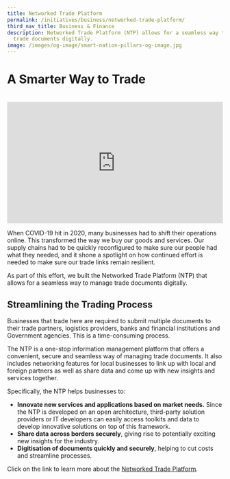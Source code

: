 ```yaml
---
title: Networked Trade Platform
permalink: /initiatives/business/networked-trade-platform/
third_nav_title: Business & Finance
description: Networked Trade Platform (NTP) allows for a seamless way to manage
  trade documents digitally.
image: /images/og-image/smart-nation-pillars-og-image.jpg
---
```



#  A Smarter Way to Trade
<br>

<div style="max-width: 1280px">
    <div
        style="
            height: 0;
            overflow: hidden;
            position: relative;
            padding-bottom: 56.25%;
        "
    >
        <iframe
            src="https://www.youtube.com/embed/IqsHu3rK7p8" 
            height="720"
            width="1280"
            frameborder="0"
            title="YouTube video player"
            allow="accelerometer; autoplay; clipboard-write; encrypted-media; gyroscope; picture-in-picture"
            style="
                top: 0;
                left: 0;
                right: 0;
                bottom: 0;
                height: 100%;
                border: none;
                max-width: 100%;
                position: absolute;
            "
        ></iframe>
    </div>
</div>

When COVID-19 hit in 2020, many businesses had to shift their operations online. This transformed the way we buy our goods and services. Our supply chains had to be quickly reconfigured to make sure our people had what they needed, and it shone a spotlight on how continued effort is needed to make sure our trade links remain resilient. 

As part of this effort, we built the Networked Trade Platform (NTP) that allows for a seamless way to manage trade documents digitally.

## Streamlining the Trading Process

Businesses that trade here are required to submit multiple documents to their trade partners, logistics providers, banks and financial institutions and Government agencies. This is a time-consuming process.

The NTP is a one-stop information management platform that offers a convenient, secure and seamless way of managing trade documents. It also includes networking features for local businesses to link up with local and foreign partners as well as share data and come up with new insights and services together.

Specifically, the NTP helps businesses to:

* **Innovate new services and applications based on market needs.** Since the NTP is developed on an open architecture, third-party solution providers or IT developers can easily access toolkits and data to develop innovative solutions on top of this framework.
* **Share data across borders securely**, giving rise to potentially exciting new insights for the industry.  
* **Digitisation of documents quickly and securely**, helping to cut costs and streamline processes.

Click on the link to learn more about the [Networked Trade Platform](https://www.ntp.gov.sg/home/).